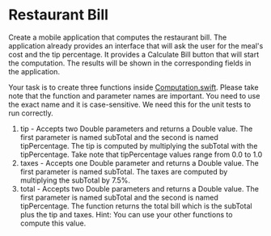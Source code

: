 # Restaurant Bill

Create a mobile application that computes the restaurant bill. The application already provides an interface that will ask the user for the meal's cost and the tip percentage. It provides a Calculate Bill button that will start the computation. The results will be shown in the corresponding fields in the application.

Your task is to create three functions inside [Computation.swift](Restaurant/Computation.swift). Please take note that the function and parameter names are important. You need to use the exact name and it is case-sensitive. We need this for the unit tests to run correctly.

1. tip - Accepts two Double parameters and returns a Double value. The first parameter is named subTotal and the second is named tipPercentage. The tip is computed by multiplying the subTotal with the tipPercentage. Take note that tipPercentage values range from 0.0 to 1.0
2. taxes - Accepts one Double parameter and returns a Double value. The first parameter is named subTotal. The taxes are computed by multiplying the subTotal by 7.5%.
3. total - Accepts two Double parameters and returns a Double value. The first parameter is named subTotal and the second is named tipPercentage. The function returns the total bill which is the subTotal plus the tip and taxes. Hint: You can use your other functions to compute this value.
